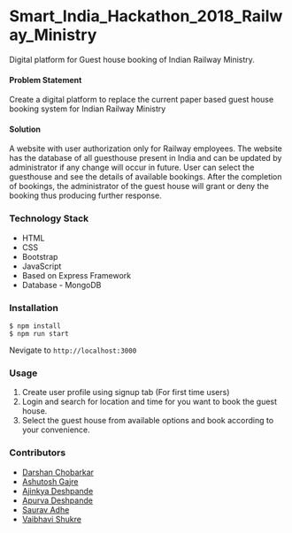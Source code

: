 # Smart_India_Hackathon_2018_Railway_Ministry
  Digital platform for Guest house booking of Indian Railway Ministry.  
  #### Problem Statement
  Create a digital platform to replace the current paper based guest house booking system for Indian Railway Ministry  
  #### Solution  
  A website with user authorization only for Railway employees. The website has the database of all guesthouse present in India and can be updated by administrator if any change will occur in future. User can select the guesthouse and see the details of available bookings. After the completion of bookings, the administrator of the guest house will grant or deny the booking thus producing further response. 
    
  
### Technology Stack
 * HTML  
 * CSS  
 * Bootstrap  
 * JavaScript  
 * Based on Express Framework
 * Database - MongoDB
  
### Installation
    $ npm install
    $ npm run start
  
  Nevigate to `http://localhost:3000`  
  
### Usage
  1. Create user profile using signup tab (For first time users)
  2. Login and search for location and time for you want to book the guest house.
  3. Select the guest house from available options and book according to your convenience.

### Contributors  
* [Darshan Chobarkar](https://www.linkedin.com/in/dchobarkar/)
* [Ashutosh Gajre](https://github.com/codash98)
* [Ajinkya Deshpande](https://github.com/ajinkya1802)
* [Apurva Deshpande](https://github.com/Apurvasd5)
* [Saurav Adhe](https://github.com/saurava02)
* [Vaibhavi Shukre](https://github.com/vaibhavi11)
